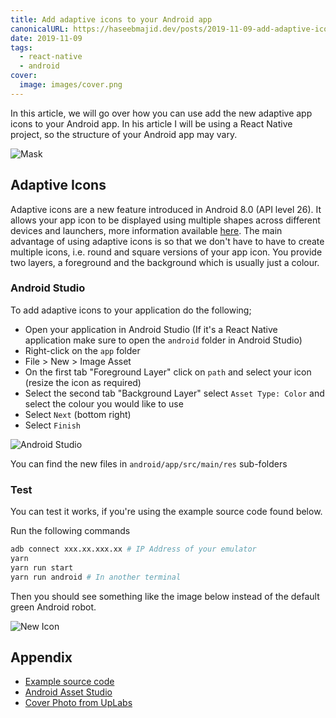 ```yaml
---
title: Add adaptive icons to your Android app
canonicalURL: https://haseebmajid.dev/posts/2019-11-09-add-adaptive-icons-to-your-android-app/
date: 2019-11-09
tags:
  - react-native
  - android
cover:
  image: images/cover.png
---
```

In this article, we will go over how you can use add the new adaptive app icons to your Android app.
In his article I will be using a React Native project, so the structure of your Android app may vary.

![Mask](https://developer.android.com/guide/practices/ui_guidelines/images/NB_Icon_Mask_Shapes_Ext_02.gif)

## Adaptive Icons

Adaptive icons are a new feature introduced in Android 8.0 (API level 26). It allows your app icon
to be displayed using multiple shapes across different devices and launchers, more
information available [here](https://developer.android.com/guide/practices/ui_guidelines/icon_design_adaptive).
The main advantage of using adaptive icons is so that we don't have to have to create multiple icons, i.e. round and square
versions of your app icon. You provide two layers, a foreground and the background which is usually just a colour.

### Android Studio

To add adaptive icons to your application do the following;

- Open your application in Android Studio (If it's a React Native application make sure to open the `android` folder in Android Studio)
- Right-click on the `app` folder
- File > New > Image Asset
- On the first tab "Foreground Layer" click on `path` and select your icon (resize the icon as required)
- Select the second tab "Background Layer" select `Asset Type: Color` and select the colour you would like to use
- Select `Next` (bottom right)
- Select `Finish`

![Android Studio](images/android-studio.gif)

You can find the new files in `android/app/src/main/res` sub-folders

### Test

You can test it works, if you're using the example source code found below.

Run the following commands

```bash
adb connect xxx.xx.xxx.xx # IP Address of your emulator
yarn
yarn run start
yarn run android # In another terminal
```

Then you should see something like the image below instead of the default green Android robot.

![New Icon](images/cover.png)

## Appendix

- [Example source code](https://gitlab.com/hmajid2301/blog/-/tree/main/content/posts/2019-11-09-add-adaptive-icons-to-your-android-app/source_code)
- [Android Asset Studio](https://romannurik.github.io/AndroidAssetStudio/index.html)
- [Cover Photo from UpLabs](https://www.uplabs.com/posts/adaptive-icons-for-android-o)
